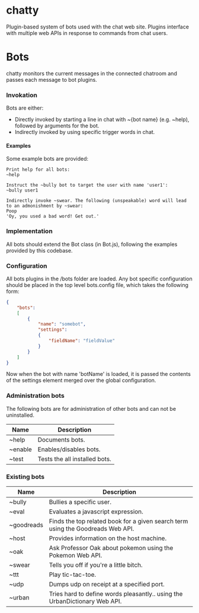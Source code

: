 # chatty
Plugin-based system of bots used with the chat web site. Plugins interface with multiple web APIs in response to commands from chat users.

# Bots
chatty monitors the current messages in the connected chatroom and passes each message to bot plugins.

### Invokation
Bots are either:
* Directly invoked by starting a line in chat with ~{bot name} (e.g. ~help), followed by arguments for the bot.
* Indirectly invoked by using specific trigger words in chat.


#### Examples
Some example bots are provided:

    Print help for all bots:
    ~help

    Instruct the ~bully bot to target the user with name 'user1':
    ~bully user1

    Indirectly invoke ~swear. The following (unspeakable) word will lead to an admonishment by ~swear:
    Poop
    'Oy, you used a bad word! Get out.'

### Implementation
All bots should extend the Bot class (in Bot.js), following the examples provided by this codebase.

### Configuration
All bots plugins in the /bots folder are loaded. Any bot specific configuration should be placed in the top level bots.config file, which takes the following form:

```json
{
    "bots":
    [
        {
            "name": "somebot",
            "settings":
            {
                "fieldName": "fieldValue"
            }
        }
    ]
}
```

Now when the bot with name 'botName' is loaded, it is passed the contents of the settings element merged over the global configuration.

### Administration bots
The following bots are for administration of other bots and can not be uninstalled.

| Name | Description |
|------|-------------|
| ~help | Documents bots. |
| ~enable | Enables/disables bots. |
| ~test | Tests the all installed bots. |

### Existing bots

| Name | Description |
|------|-------------|
| ~bully | Bullies a specific user. |
| ~eval | Evaluates a javascript expression. |
| ~goodreads | Finds the top related book for a given search term using the Goodreads Web API. |
| ~host | Provides information on the host machine. |
| ~oak | Ask Professor Oak about pokemon using the Pokemon Web API. |
| ~swear | Tells you off if you're a little bitch. |
| ~ttt | Play tic-tac-toe. |
| ~udp | Dumps udp on receipt at a specified port. |
| ~urban | Tries hard to define words pleasantly.. using the UrbanDictionary Web API. |
